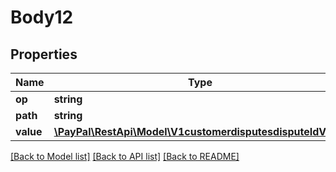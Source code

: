 # Body12

## Properties
Name | Type | Description | Notes
------------ | ------------- | ------------- | -------------
**op** | **string** |  | [optional] 
**path** | **string** |  | [optional] 
**value** | [**\PayPal\RestApi\Model\V1customerdisputesdisputeIdValue**](V1customerdisputesdisputeIdValue.md) |  | [optional] 

[[Back to Model list]](../README.md#documentation-for-models) [[Back to API list]](../README.md#documentation-for-api-endpoints) [[Back to README]](../README.md)


